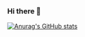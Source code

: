 ### Hi there 👋

[![Anurag's GitHub stats](https://github-readme-stats.vercel.app/api?username=Spottus)](https://github.com/anuraghazra/github-readme-stats)
